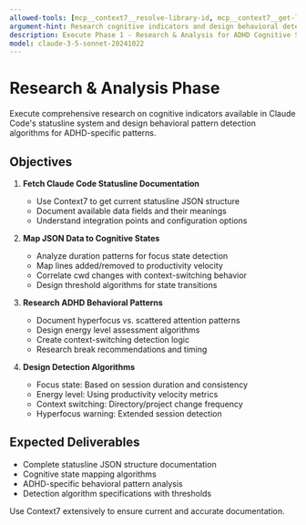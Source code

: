 ```yaml
---
allowed-tools: [mcp__context7__resolve-library-id, mcp__context7__get-library-docs, Read, Write, MultiEdit]
argument-hint: Research cognitive indicators and design behavioral detection algorithms
description: Execute Phase 1 - Research & Analysis for ADHD Cognitive Statusline
model: claude-3-5-sonnet-20241022
---
```


# Research & Analysis Phase

Execute comprehensive research on cognitive indicators available in Claude Code's statusline system and design behavioral pattern detection algorithms for ADHD-specific patterns.

## Objectives

1. **Fetch Claude Code Statusline Documentation**
   - Use Context7 to get current statusline JSON structure
   - Document available data fields and their meanings
   - Understand integration points and configuration options

2. **Map JSON Data to Cognitive States**
   - Analyze duration patterns for focus state detection
   - Map lines added/removed to productivity velocity
   - Correlate cwd changes with context-switching behavior
   - Design threshold algorithms for state transitions

3. **Research ADHD Behavioral Patterns**
   - Document hyperfocus vs. scattered attention patterns
   - Design energy level assessment algorithms
   - Create context-switching detection logic
   - Research break recommendations and timing

4. **Design Detection Algorithms**
   - Focus state: Based on session duration and consistency
   - Energy level: Using productivity velocity metrics
   - Context switching: Directory/project change frequency
   - Hyperfocus warning: Extended session detection

## Expected Deliverables

- Complete statusline JSON structure documentation
- Cognitive state mapping algorithms
- ADHD-specific behavioral pattern analysis
- Detection algorithm specifications with thresholds

Use Context7 extensively to ensure current and accurate documentation.